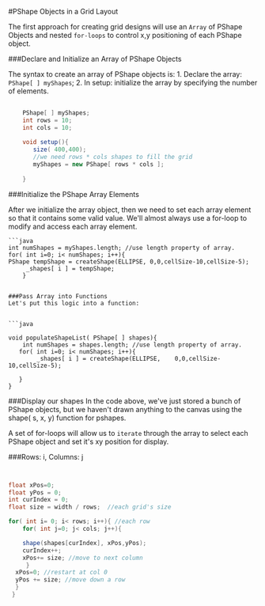 #PShape Objects in a Grid Layout

The first approach for creating grid designs will use an ``Array`` of PShape Objects and nested ``for-loops`` to control x,y positioning of each PShape object.

###Declare and Initialize an Array of PShape Objects

The syntax to create an array of PShape objects is: 
    1. Declare the array:  ``PShape[ ] myShapes``;
    2. In setup:  initialize the array by specifying the number of elements.
    
   
   

```java
 
    PShape[ ] myShapes;
    int rows = 10;
    int cols = 10;
    
    void setup(){
       size( 400,400);
       //we need rows * cols shapes to fill the grid
       myShapes = new PShape[ rows * cols ];
     
    }
```


    
    
    
 ###Initialize the PShape Array Elements
  
 After we initialize the array object, then we need to set each array element so that it contains some valid value.  We'll almost always use a for-loop to modify and access each array element.
    
    
    ```java
    int numShapes = myShapes.length; //use length property of array.
    for( int i=0; i< numShapes; i++){
    PShape tempShape = createShape(ELLIPSE, 0,0,cellSize-10,cellSize-5);
         _shapes[ i ] = tempShape;  
        }
 
```    

###Pass Array into Functions
Let's put this logic into a function:


```java

void populateShapeList( PShape[ ] shapes){
    int numShapes = shapes.length; //use length property of array.
   for( int i=0; i< numShapes; i++){
        _shapes[ i ] = createShape(ELLIPSE,    0,0,cellSize-10,cellSize-5);

   }
}

```


###Display our shapes
In the code above, we've just stored a bunch of PShape objects, but we haven't drawn anything to the canvas using the shape( s, x, y) function for pshapes.  

A set of for-loops will allow us to ``iterate`` through the array to select each PShape object and set it's xy position for display.

###Rows: i,  Columns:  j




```java


float xPos=0;
float yPos = 0;
int curIndex = 0;
float size = width / rows;  //each grid's size

for( int i= 0; i< rows; i++){ //each row
    for( int j=0; j< cols; j++){

    shape(shapes[curIndex], xPos,yPos);
    curIndex++;
    xPos+= size; //move to next column
     }
  xPos=0; //restart at col 0
  yPos += size; //move down a row
  }
 }

```




